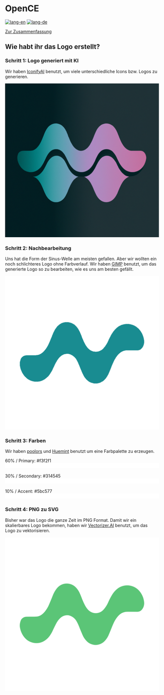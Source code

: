 # OpenCE

[![lang-en](https://img.shields.io/badge/lang-en-inactive?style=for-the-badge)](README.md)
[![lang-de](https://img.shields.io/badge/lang-de-informational?style=for-the-badge)](README.de.md)

[Zur Zusammenfassung](overview.md)

## Wie habt ihr das Logo erstellt?

### Schritt 1: Logo generiert mit KI

Wir haben [IconifyAI](https://www.iconifyai.com/) benutzt, um viele unterschiedliche Icons bzw. Logos zu generieren.

![AI logo](assets/logo-ai.png)

### Schritt 2: Nachbearbeitung

Uns hat die Form der Sinus-Welle am meisten gefallen. Aber wir wollten ein noch schlichteres Logo ohne Farbverlauf. Wir haben [GIMP](https://www.gimp.org/) benutzt, um das generierte Logo so zu bearbeiten, wie es uns am besten gefällt.

![Edited logo](assets/logo-edited.png)

### Schritt 3: Farben

Wir haben [poolors](https://poolors.com/314545-5bc577) und [Huemint](https://huemint.com/website-1/#palette=f3f2f1-314545-5bc577) benutzt um eine Farbpalette zu erzeugen.

60% / Primary: #f3f2f1  
![primary](assets/primary.svg)

30% / Secondary: #314545  
![secondary](assets/secondary.svg)

10% / Accent: #5bc577  
![accent](assets/accent.svg)

### Schritt 4: PNG zu SVG

Bisher war das Logo die ganze Zeit im PNG Format. Damit wir ein skalierbares Logo bekommen, haben wir [Vectorizer.AI](https://vectorizer.ai/) benutzt, um das Logo zu vektorisieren.

![Vectorized logo](assets/logo.svg)
